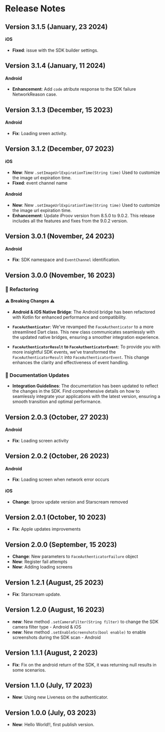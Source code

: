 # Release Notes

## Version 3.1.5 (January, 23 2024)

#### iOS

- **Fixed**: issue with the SDK builder settings.

## Version 3.1.4 (January, 11 2024)

#### Android

- **Enhancement**: Add `code` atribute response to the SDK failure NetworkReason case.

## Version 3.1.3 (December, 15 2023)

#### Android

- **Fix**: Loading sreen activity.

## Version 3.1.2 (December, 07 2023)

#### iOS

- **New**: New `.setImageUrlExpirationTime(String time)` Used to customize the image url expiration time.
- **Fixed**: event channel name

#### Android

- **New**: New `.setImageUrlExpirationTime(String time)` Used to customize the image url expiration time.
- **Enhancement**: Update iProov version from 8.5.0 to 9.0.2. This release includes all the features and fixes from the 9.0.2 version.

## Version 3.0.1 (November, 24 2023)

#### Android

- **Fix**: SDK namespace and `EventChannel` identification.

## Version 3.0.0 (November, 16 2023)

### :wrench: Refactoring

#### :warning: **Breaking Changes** :warning:

- **Android & iOS Native Bridge**: The Android bridge has been refactored with Kotlin for enhanced performance and compatibility.

- **`FaceAuthenticator`**: We've revamped the `FaceAuthenticator` to a more streamlined Dart class. This new class communicates seamlessly with the updated native bridges, ensuring a smoother integration experience.

- **`FaceAuthenticatorResult` to `FaceAuthenticatorEvent`**: To provide you with more insightful SDK events, we've transformed the `FaceAuthenticatorResult` into `FaceAuthenticatorEvent`. This change enhances the clarity and effectiveness of event handling.

### :bookmark_tabs: Documentation Updates

- **Integration Guidelines**: The documentation has been updated to reflect the changes in the SDK. Find comprehensive details on how to seamlessly integrate your applications with the latest version, ensuring a smooth transition and optimal performance.

## Version 2.0.3 (October, 27 2023)

#### Android

- **Fix**: Loading screen activity

## Version 2.0.2 (October, 26 2023)

#### Android

- **Fix**: Loading screen when network error occurs

#### iOS

- **Change**: Iproov update version and Starscream removed

## Version 2.0.1 (October, 10 2023)

- **Fix**: Apple updates improvements

## Version 2.0.0 (September, 15 2023)

- **Change**: New parameters to `FaceAuthenticatorFailure` object
- **New**: Register fail attempts
- **New**: Adding loading screens

## Version 1.2.1 (August, 25 2023)

- **Fix**: Starscream update.

## Version 1.2.0 (August, 16 2023)

- **new**: New method `.setCameraFilter(String filter)` to change the SDK camera filter type - Android & iOS
- **new**: New method `.setEnableScreenshots(bool enable)` to enable screenshots during the SDK scan - Android

## Version 1.1.1 (August, 2 2023)

- **Fix**: Fix on the android return of the SDK, it was returning null results in some scenarios.

## Version 1.1.0 (July, 17 2023)

- **New**: Using new Liveness on the authenticator.

## Version 1.0.0 (July, 03 2023)

- **New**: Hello World!!, first publish version.
